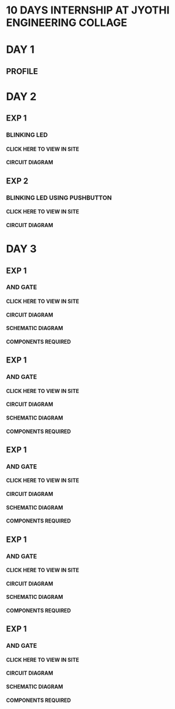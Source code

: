 # 10 DAYS INTERNSHIP AT JYOTHI ENGINEERING COLLAGE
# DAY 1
## PROFILE
# DAY 2
## EXP 1
### BLINKING LED
#### CLICK HERE TO VIEW IN SITE
#### CIRCUIT DIAGRAM 
## EXP 2
### BLINKING LED USING PUSHBUTTON 
#### CLICK HERE TO VIEW IN SITE
#### CIRCUIT DIAGRAM
# DAY 3
## EXP 1
### AND GATE
#### CLICK HERE TO VIEW IN SITE
#### CIRCUIT DIAGRAM
#### SCHEMATIC DIAGRAM
#### COMPONENTS REQUIRED
## EXP 1
### AND GATE
#### CLICK HERE TO VIEW IN SITE
#### CIRCUIT DIAGRAM
#### SCHEMATIC DIAGRAM
#### COMPONENTS REQUIRED
## EXP 1
### AND GATE
#### CLICK HERE TO VIEW IN SITE
#### CIRCUIT DIAGRAM
#### SCHEMATIC DIAGRAM
#### COMPONENTS REQUIRED
## EXP 1
### AND GATE
#### CLICK HERE TO VIEW IN SITE
#### CIRCUIT DIAGRAM
#### SCHEMATIC DIAGRAM
#### COMPONENTS REQUIRED
## EXP 1
### AND GATE
#### CLICK HERE TO VIEW IN SITE
#### CIRCUIT DIAGRAM
#### SCHEMATIC DIAGRAM
#### COMPONENTS REQUIRED
